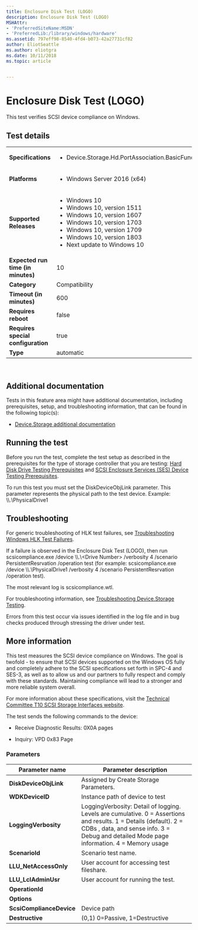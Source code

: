 ```yaml
---
title: Enclosure Disk Test (LOGO)
description: Enclosure Disk Test (LOGO)
MSHAttr:
- 'PreferredSiteName:MSDN'
- 'PreferredLib:/library/windows/hardware'
ms.assetid: 797eff98-8540-4fd4-b073-42a27731cf82
author: EliotSeattle
ms.author: eliotgra
ms.date: 10/11/2018
ms.topic: article


---
```


# <span id="p_hlk_test.21dee34c-8eab-4c51-b4e2-3c8f41c508b8"></span>Enclosure Disk Test (LOGO)


This test verifies SCSI device compliance on Windows.

## Test details
|||
|---|---|
| **Specifications**  | <ul><li>Device.Storage.Hd.PortAssociation.BasicFunction</li></ul> |  
| **Platforms**   | <ul><li>Windows Server 2016 (x64)</li></ul> |
| **Supported Releases** | <ul><li>Windows 10</li><li>Windows 10, version 1511</li><li>Windows 10, version 1607</li><li>Windows 10, version 1703</li><li>Windows 10, version 1709</li><li>Windows 10, version 1803</li><li>Next update to Windows 10</li></ul> |
|**Expected run time (in minutes)**| 10 |
|**Category**| Compatibility |
|**Timeout (in minutes)**| 600 |
|**Requires reboot**| false |
|**Requires special configuration**| true |
|**Type**| automatic |

 

## <span id="Additional_documentation"></span><span id="additional_documentation"></span><span id="ADDITIONAL_DOCUMENTATION"></span>Additional documentation


Tests in this feature area might have additional documentation, including prerequisites, setup, and troubleshooting information, that can be found in the following topic(s):

-   [Device.Storage additional documentation](device-storage-additional-documentation.md)

## <span id="Running_the_test"></span><span id="running_the_test"></span><span id="RUNNING_THE_TEST"></span>Running the test


Before you run the test, complete the test setup as described in the prerequisites for the type of storage controller that you are testing: [Hard Disk Drive Testing Prerequisites](hard-disk-drive-testing-prerequisites.md) and [SCSI Enclosure Services (SES) Device Testing Prerequisites](scsi-enclosure-services--ses--device-testing-prerequisites.md).

To run this test you must set the DiskDeviceObjLink parameter. This parameter represents the physical path to the test device. Example: \\\\.\\PhysicalDrive1

## <span id="Troubleshooting"></span><span id="troubleshooting"></span><span id="TROUBLESHOOTING"></span>Troubleshooting


For generic troubleshooting of HLK test failures, see [Troubleshooting Windows HLK Test Failures](..\user\troubleshooting-windows-hlk-test-failures.md).

If a failure is observed in the Enclosure Disk Test (LOGO), then run scsicompliance.exe /device \\\\.\\&lt;Drive Number&gt; /verbosity 4 /scenario PersistentResrvation /operation test (for example: scsicompliance.exe /device \\\\.\\PhysicalDrive1 /verbosity 4 /scenario PersistentResrvation /operation test).

The most relevant log is scsicompliance.wtl.

For troubleshooting information, see [Troubleshooting Device.Storage Testing](troubleshooting-devicestorage-testing.md).

Errors from this test occur via issues identified in the log file and in bug checks produced through stressing the driver under test.

## <span id="More_information"></span><span id="more_information"></span><span id="MORE_INFORMATION"></span>More information


This test measures the SCSI device compliance on Windows. The goal is twofold - to ensure that SCSI devices supported on the Windows OS fully and completely adhere to the SCSI specifications set forth in SPC-4 and SES-3, as well as to allow us and our partners to fully respect and comply with these standards. Maintaining compliance will lead to a stronger and more reliable system overall.

For more information about these specifications, visit the [Technical Committee T10 SCSI Storage Interfaces website](http://go.microsoft.com/fwlink/?LinkId=237712).

The test sends the following commands to the device:

-   Receive Diagnostic Results: 0X0A pages

-   Inquiry: VPD 0x83 Page

### <span id="Parameters"></span><span id="parameters"></span><span id="PARAMETERS"></span>Parameters

| Parameter name           | Parameter description                                                                                                                                                                                          |
|--------------------------|----------------------------------------------------------------------------------------------------------------------------------------------------------------------------------------------------------------|
| **DiskDeviceObjLink**    | Assigned by Create Storage Parameters.                                                                                                                                                                         |
| **WDKDeviceID**          | Instance path of device to test                                                                                                                                                                                |
| **LoggingVerbosity**     | LoggingVerbosity: Detail of logging. Levels are cumulative. 0 = Assertions and results. 1 = Details (default). 2 = CDBs , data, and sense info. 3 = Debug and detailed Mode page information. 4 = Memory usage |
| **ScenarioId**           | Scenario test name.                                                                                                                                                                                            |
| **LLU\_NetAccessOnly**   | User account for accessing test fileshare.                                                                                                                                                                     |
| **LLU\_LclAdminUsr**     | User account for running the test.                                                                                                                                                                             |
| **OperationId**          |                                                                                                                                                                                                                |
| **Options**              |                                                                                                                                                                                                                |
| **ScsiComplianceDevice** | Device path                                                                                                                                                                                                    |
| **Destructive**          | (0,1) 0=Passive, 1=Destructive                                                                                                                                                                                 |

 

 

 






